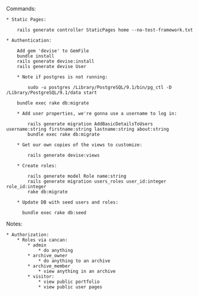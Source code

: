 Commands:

    * Static Pages:

        rails generate controller StaticPages home --no-test-framework.txt

    * Authentication:

        Add gem 'devise' to GemFile
        bundle install
        rails generate devise:install
        rails generate devise User

        * Note if postgres is not running: 

            sudo -u postgres /Library/PostgreSQL/9.1/bin/pg_ctl -D /Library/PostgreSQL/9.1/data start

        bundle exec rake db:migrate

        * Add user properties, we're gonna use a username to log in:

            rails generate migration AddBasicDetailsToUsers username:string firstname:string lastname:string about:string
            bundle exec rake db:migrate

        * Get our own copies of the views to customize:

            rails generate devise:views

        * Create roles:

            rails generate model Role name:string
            rails generate migration users_roles user_id:integer role_id:integer
            rake db:migrate

        * Update DB with seed users and roles:

          bundle exec rake db:seed

Notes:

    * Authorization:
        * Roles via cancan:
            * admin
                * do anything
            * archive_owner
                * do anything to an archive
            * archive_member
                * view anything in an archive
            * visitor:
                * view public portfolio
                * view public user pages
